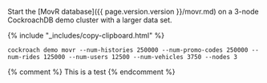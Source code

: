 Start the [MovR database]({{ page.version.version }}/movr.md) on a 3-node CockroachDB demo cluster with a larger data set.

{% include "_includes/copy-clipboard.html" %}
~~~ shell
cockroach demo movr --num-histories 250000 --num-promo-codes 250000 --num-rides 125000 --num-users 12500 --num-vehicles 3750 --nodes 3
~~~

{% comment %}
This is a test
{% endcomment %}
